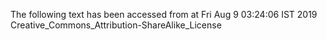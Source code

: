 The following text has been accessed from at Fri Aug 9 03:24:06 IST 2019
Creative_Commons_Attribution-ShareAlike_License
